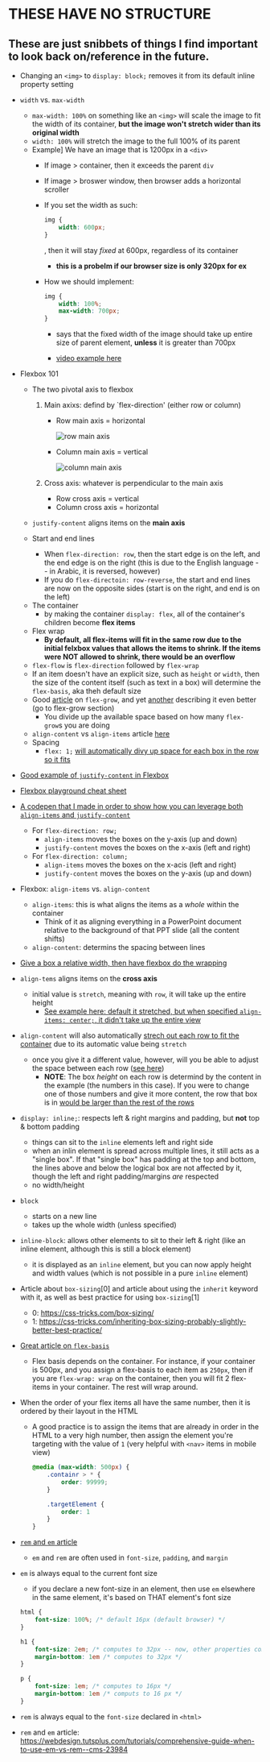 # **THESE HAVE NO STRUCTURE**

## These are just snibbets of things I find important to look back on/reference in the future.

* Changing an `<img>` to `display: block;` removes it from its default inline property setting
* `width` vs. `max-width`
    - `max-width: 100%` on something like an `<img>` will scale the image to fit the width of its container, **but the image won't stretch wider than its original width**
    - `width: 100%` will stretch the image to the full 100% of its parent
    - Example] We have an image that is 1200px in a `<div>`
        * If image > container, then it exceeds the parent `div`
        * If image > broswer window, then browser adds a horizontal scroller
        * If you set the width as such:

            ```css
            img {
                width: 600px;
            }
            ```

            , then it will stay *fixed* at 600px, regardless of its container
            - **this is a probelm if our browser size is only 320px for ex**

        * How we should implement:
            ```css
            img {
                width: 100%;
                max-width: 700px;
            }
            ```

            * says that the fixed width of the image should take up entire size of parent element, **unless** it is greater than 700px

            * [video example here](https://youtu.be/2dha0BosQ6E?t=341)

* Flexbox 101
    - The two pivotal axis to flexbox
        1) Main axixs: defind by `flex-direction' (either row or column)
            * Row main axis = horizontal
                
                ![row main axis](https://mdn.mozillademos.org/files/15614/Basics1.png)

            * Column main axis = vertical
                
                ![column main axis](https://mdn.mozillademos.org/files/15615/Basics2.png)

        2) Cross axis: whatever is perpendicular to the main axis
            * Row cross axis = vertical
            * Column cross axis = horizontal

    - `justify-content` aligns items on the **main axis**
    - Start and end lines
        * When `flex-direction: row`, then the start edge is on the left, and the end edge is on the right (this is due to the English language -- in Arabic, it is reversed, however)
        * If you do `flex-directoin: row-reverse`, the start and end lines are now on the opposite sides (start is on the right, and end is on the left)
    * The container
        * by making the container `display: flex`, all of the container's children become **flex items**
    * Flex wrap
        * **By default, all flex-items will fit in the same row due to the initial felxbox values that allows the items to shrink. If the items were NOT allowed to shrink, there would be an overflow**
    * `flex-flow` is `flex-direction` followed by `flex-wrap`
    * If an item doesn't have an explicit size, such as `height` or `width`, then the size of the content itself (such as text in a box) will determine the `flex-basis`, aka theh default size
    * Good [article](https://css-tricks.com/flex-grow-is-weird/) on `flex-grow`, and yet [another](https://medium.freecodecamp.org/even-more-about-how-flexbox-works-explained-in-big-colorful-animated-gifs-a5a74812b053) describing it even better (go to flex-grow section)
        * You divide up the available space based on how many `flex-grow`s you are doing
    * `align-content` vs `align-items` article [here](https://stackoverflow.com/questions/31250174/css-flexbox-difference-between-align-items-and-align-content)
    * Spacing
        * `flex: 1;` [will automatically divy up space for each box in the row so it fits](https://i.imgur.com/9jR9CJB.png)


    

* [Good example of `justify-content` in Flexbox](https://learn.freecodecamp.org/responsive-web-design/css-flexbox/align-elements-using-the-justify-content-property)

* [Flexbox playground cheat sheet](https://codepen.io/enxaneta/full/adLPwv/)

* [A codepen that I made in order to show how you can leverage both `align-items` and `justify-content`](https://codepen.io/Hankis/pen/QYvKbN?editors=1100#0)
    * For `flex-direction: row;`
        * `align-items` moves the boxes on the y-axis (up and down)
        * `justify-content` moves the boxes on the x-axis (left and right)
    * For `flex-direction: column;`
        * `align-items` moves the boxes on the x-acis (left and right)
        * `justify-content` moves the boxes on the y-axis (up and down)

* Flexbox: `align-items` vs. `align-content`
    * `align-items`: this is what aligns the items as a *whole* within the container
        * Think of it as aligning everything in a PowerPoint document relative to the background of that PPT slide (all the content shifts)
    * `align-content`: determins the spacing between lines
* [Give a box a relative width, then have flexbox do the wrapping](https://i.imgur.com/5SgSOUK.png)
* `align-tems` aligns items on the **cross axis**
    * initial value is `stretch`, meaning with `row`, it will take up the entire height
        - [See example here: default it stretched, but when specified `align-items: center;`, it didn't take up the entire view](https://imgur.com/a/ULna3Ar)
* `align-content` will also automatically [strech out each row to fit the container](https://imgur.com/a/Q6YfE5M) due to its automatic value being `stretch`
    * once you give it a different value, however, will you be able to adjust the space between each row ([see here](https://imgur.com/a/t0GVxJS))
        - **NOTE**: The box *height* on each row is determind by the content in the example (the numbers in this case). If you were to change one of those numbers and give it more content, the row that box is in [would be larger than the rest of the rows](https://imgur.com/2EjkaSK)

* `display: inline;`: respects left & right margins and padding, but **not** top & bottom padding
    - things can sit to the `inline` elements left and right side
    - when an inlin element is spread across multiple lines, it still acts as a "single box". If that "single box" has padding at the top and bottom, the lines above and below the logical box are not affected by it, though the left and right padding/margins *are* respected
    * no width/height
* `block`
    - starts on a new line
    - takes up the whole width (unless specified)
* `inline-block`: allows other elements to sit to their left & right (like an inline element, although this is still a block element)
    - it is displayed as an `inline` element, but you can now apply height and width values (which is not possible in a pure `inline` element)

* Article about `box-sizing`[0] and article about using the `inherit` keyword with it, as well as best practice for using `box-sizing`[1]
    - 0: https://css-tricks.com/box-sizing/
    - 1: https://css-tricks.com/inheriting-box-sizing-probably-slightly-better-best-practice/
* [Great article on `flex-basis`](https://gedd.ski/post/the-difference-between-width-and-flex-basis/)
    - Flex basis depends on the container. For instance, if your container is 500px, and you assign a flex-basis to each item as `250px`, then if you are `flex-wrap: wrap` on the container, then you will fit 2 flex-items in your container. The rest will wrap around.
* When the order of your flex items all have the same number, then it is ordered by their layout in the HTML
    - A good practice is to assign the items that are already in order in the HTML to a very high number, then assign the element you're targeting with the value of `1` (very helpful with `<nav>` items in mobile view)
        ```css
        @media (max-width: 500px) {
            .containr > * {
                order: 99999;
            }

            .targetElement {
                order: 1
            }
        }
        ```
* [`rem` and `em` article](https://zellwk.com/blog/rem-vs-em/)
    - `em` and `rem` are often used in `font-size`, `padding`, and `margin`
* `em` is always equal to the current font size
    - if you declare a new font-size in an element, then use `em` elsewhere in the same element, it's based on THAT element's font size
    ```css
    html {
        font-size: 100%; /* default 16px (default browser) */
    }
    
    h1 {
        font-size: 2em; /* computes to 32px -- now, other properties computed with `em` in `<h1>` see 1em = 32 */
        margin-bottom: 1em /* computes to 32px */
    }

    p {
        font-size: 1em; /* computes to 16px */
        margin-bottom: 1em /* computs to 16 px */
    }
* `rem` is always equal to the `font-size` declared in `<html>`

* `rem` and `em` article: https://webdesign.tutsplus.com/tutorials/comprehensive-guide-when-to-use-em-vs-rem--cms-23984